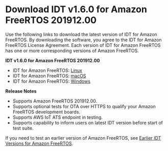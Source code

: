 # Download IDT v1\.6\.0 for Amazon FreeRTOS 201912\.00<a name="dev-test-versions-afr"></a>

Use the following links to download the latest version of IDT for Amazon FreeRTOS\. By downloading the software, you agree to the IDT for Amazon FreeRTOS License Agreement\. Each version of IDT for Amazon FreeRTOS has one or more corresponding versions of Amazon FreeRTOS\.

**IDT v1\.6\.0 for Amazon FreeRTOS 201912\.00**
+ IDT for Amazon FreeRTOS: [Linux](https://d232ctwt5kahio.cloudfront.net/afr/devicetester_afreertos_linux_1.6.0.zip)
+ IDT for Amazon FreeRTOS: [macOS](https://d232ctwt5kahio.cloudfront.net/afr/devicetester_afreertos_mac_1.6.0.zip)
+ IDT for Amazon FreeRTOS: [Windows](https://d232ctwt5kahio.cloudfront.net/afr/devicetester_afreertos_win_1.6.0.zip)

**Release Notes**
+ Supports Amazon FreeRTOS 201912\.00\.
+ Supports optional tests for OTA over HTTPS to qualify your Amazon FreeRTOS development boards\.
+ Supports AWS IoT ATS endpoint in testing\.
+ Supports capability to inform users on latest IDT version before start of test suite\.

If you need to test an earlier version of Amazon FreeRTOS, see [Earlier IDT Versions for Amazon FreeRTOS](idt-prev-versions-afr.md)\.